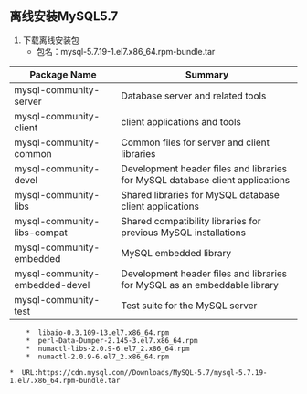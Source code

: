 ## 离线安装MySQL5.7


1. 下载离线安装包
    *  包名：mysql-5.7.19-1.el7.x86_64.rpm-bundle.tar
    
| Package Name               |	Summary                                                                   |
| -------------------------- | ----------------------------------------------------------------------------|
| mysql-community-server     | Database server and related tools |
| mysql-community-client     | client applications and tools |
| mysql-community-common     | Common files for server and client libraries |
| mysql-community-devel      | Development header files and libraries for MySQL database client applications |
| mysql-community-libs       | Shared libraries for MySQL database client applications |
| mysql-community-libs-compat    |	Shared compatibility libraries for previous MySQL installations |
| mysql-community-embedded       |	MySQL embedded library |
| mysql-community-embedded-devel |	Development header files and libraries for MySQL as an embeddable library |
| mysql-community-test           |	Test suite for the MySQL server |

        *  libaio-0.3.109-13.el7.x86_64.rpm
        *  perl-Data-Dumper-2.145-3.el7.x86_64.rpm
        *  numactl-libs-2.0.9-6.el7_2.x86_64.rpm
        *  numactl-2.0.9-6.el7_2.x86_64.rpm
 
    *  URL:https://cdn.mysql.com//Downloads/MySQL-5.7/mysql-5.7.19-1.el7.x86_64.rpm-bundle.tar
    

